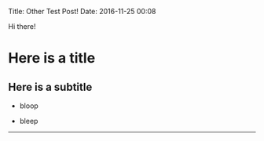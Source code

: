 Title: Other Test Post!
Date: 2016-11-25 00:08

Hi there!

# Here is a title

## Here is a subtitle

* bloop

* bleep

---

~~~hello~~~
